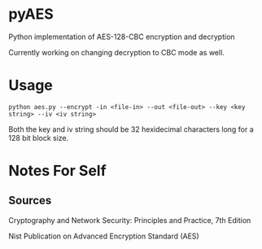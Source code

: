 # pyAES
Python implementation of AES-128-CBC encryption and decryption

Currently working on changing decryption to CBC mode as well.

# Usage
```
python aes.py --encrypt -in <file-in> --out <file-out> --key <key string> --iv <iv string>
```
Both the key and iv string should be 32 hexidecimal characters long for a 128 bit block size.


# Notes For Self


## Sources
Cryptography and Network Security: Principles and Practice, 7th Edition

Nist Publication on Advanced Encryption Standard (AES)
